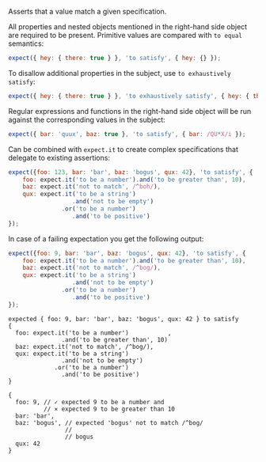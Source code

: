 Asserts that a value match a given specification.

All properties and nested objects mentioned in the right-hand side object are
required to be present. Primitive values are compared with `to equal` semantics:

<!-- evaluate -->
```javascript
expect({ hey: { there: true } }, 'to satisfy', { hey: {} });
```
<!-- /evaluate -->

To disallow additional properties in the subject, use `to exhaustively satisfy`:

<!-- evaluate -->
```javascript
expect({ hey: { there: true } }, 'to exhaustively satisfy', { hey: { there: true } });
```
<!-- /evaluate -->

Regular expressions and functions in the right-hand side object will be run
against the corresponding values in the subject:

<!-- evaluate -->
```javascript
expect({ bar: 'quux', baz: true }, 'to satisfy', { bar: /QU*X/i });
```
<!-- /evaluate -->

Can be combined with `expect.it` to create complex specifications that delegate to
existing assertions:

<!-- evaluate -->
```javascript
expect({foo: 123, bar: 'bar', baz: 'bogus', qux: 42}, 'to satisfy', {
    foo: expect.it('to be a number').and('to be greater than', 10),
    baz: expect.it('not to match', /^boh/),
    qux: expect.it('to be a string')
                  .and('not to be empty')
               .or('to be a number')
                  .and('to be positive')
});
```
<!-- /evaluate -->

In case of a failing expectation you get the following output:

<!-- evaluate -->
```javascript
expect({foo: 9, bar: 'bar', baz: 'bogus', qux: 42}, 'to satisfy', {
    foo: expect.it('to be a number').and('to be greater than', 10),
    baz: expect.it('not to match', /^bog/),
    qux: expect.it('to be a string')
                  .and('not to be empty')
               .or('to be a number')
                  .and('to be positive')
});
```

```
expected { foo: 9, bar: 'bar', baz: 'bogus', qux: 42 } to satisfy
{
  foo: expect.it('to be a number')           ,
               .and('to be greater than', 10)
  baz: expect.it('not to match', /^bog/),
  qux: expect.it('to be a string')
               .and('not to be empty')
             .or('to be a number')
               .and('to be positive')
}

{
  foo: 9, // ✓ expected 9 to be a number and
          // ⨯ expected 9 to be greater than 10
  bar: 'bar',
  baz: 'bogus', // expected 'bogus' not to match /^bog/
                //
                // bogus
  qux: 42
}
```
<!-- /evaluate -->
